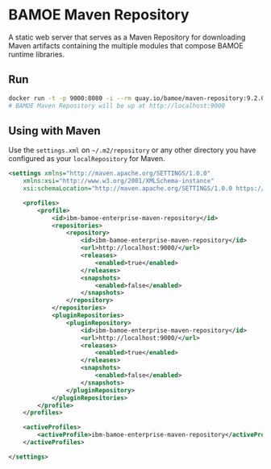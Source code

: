 # BAMOE Maven Repository

A static web server that serves as a Maven Repository for downloading Maven artifacts containing the multiple modules that compose BAMOE runtime libraries.

## Run

```bash
docker run -t -p 9000:8080 -i --rm quay.io/bamoe/maven-repository:9.2.0-ibm-0004
# BAMOE Maven Repository will be up at http://localhost:9000
```

## Using with Maven

Use the `settings.xml` on `~/.m2/repository` or any other directory you have configured as your `localRepository` for Maven.

```xml
<settings xmlns="http://maven.apache.org/SETTINGS/1.0.0"
    xmlns:xsi="http://www.w3.org/2001/XMLSchema-instance"
    xsi:schemaLocation="http://maven.apache.org/SETTINGS/1.0.0 https://maven.apache.org/xsd/settings-1.0.0.xsd">

    <profiles>
        <profile>
            <id>ibm-bamoe-enterprise-maven-repository</id>
            <repositories>
                <repository>
                    <id>ibm-bamoe-enterprise-maven-repository</id>
                    <url>http://localhost:9000/</url>
                    <releases>
                        <enabled>true</enabled>
                    </releases>
                    <snapshots>
                        <enabled>false</enabled>
                    </snapshots>
                </repository>
            </repositories>
            <pluginRepositories>
                <pluginRepository>
                    <id>ibm-bamoe-enterprise-maven-repository</id>
                    <url>http://localhost:9000/</url>
                    <releases>
                        <enabled>true</enabled>
                    </releases>
                    <snapshots>
                        <enabled>false</enabled>
                    </snapshots>
                </pluginRepository>
            </pluginRepositories>
        </profile>
    </profiles>

    <activeProfiles>
        <activeProfile>ibm-bamoe-enterprise-maven-repository</activeProfile>
    </activeProfiles>

</settings>
```
